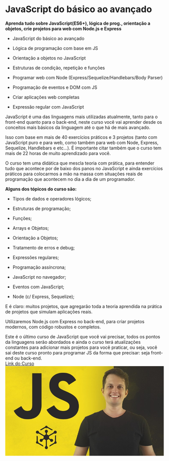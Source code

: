 # JavaScript do básico ao avançado

**Aprenda tudo sobre JavaScript(ES6+), lógica de prog., orientação a objetos, crie projetos para web com Node.js e Express**

- JavaScript do básico ao avançado

- Lógica de programação com base em JS

- Orientação a objetos no JavaScript

- Estruturas de condição, repetição e funções

- Programar web com Node (Express/Sequelize/Handlebars/Body Parser)

- Programação de eventos e DOM com JS

- Criar aplicações web completas

- Expressão regular com JavaScript

JavaScript é uma das linguagens mais utilizadas atualmente, tanto para o front-end quanto para o back-end, neste curso você vai aprender desde os conceitos mais básicos da linguagem até o que há de mais avançado.

Isso com base em mais de 40 exercícios práticos e 3 projetos (tanto com JavaScript puro e para web, como também para web com Node, Express, Sequelize, Handlebars e etc...). É importante citar também que o curso tem mais de 22 horas de muito aprendizado para você.

O curso tem uma didática que mescla teoria com prática, para entender tudo que acontece por de baixo dos panos no JavaScript e ainda exercícios práticos para colocarmos a mão na massa com situações reais de programação que acontecem no dia a dia de um programador.

**Alguns dos tópicos do curso são:**

- Tipos de dados e operadores lógicos;

- Estruturas de programação;

- Funções;

- Arrays e Objetos;

- Orientação a Objetos;

- Tratamento de erros e debug;

- Expressões regulares;

- Programação assíncrona;

- JavaScript no navegador;

- Eventos com JavaScript;

- Node (c/ Express, Sequelize);

E é claro: muitos projetos, que agregarão toda a teoria aprendida na prática de projetos que simulam aplicações reais.

Utilizaremos Node.js com Express no back-end, para criar projetos modernos, com código robustos e completos.

Este é o último curso de JavaScript que você vai precisar, todos os pontos da linguagens serão abordados e ainda o curso terá atualizações constantes para adicionar mais projetos para você praticar, ou seja, você sai deste curso pronto para programar JS da forma que precisar: seja front-end ou back-end.
<br>
<a href="https://www.udemy.com/course/javascript-do-basico-ao-avancado-com-node-e-projetos/">Link do Curso</a>
<img src="javascript.jpg">